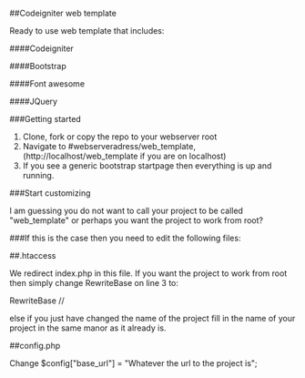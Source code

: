 ##Codeigniter web template

Ready to use web template that includes:

####Codeigniter

####Bootstrap

####Font awesome

####JQuery


###Getting started

1. Clone, fork or copy the repo to your webserver root
2. Navigate to #webserveradress/web_template, (http://localhost/web_template if you are on localhost)
3. If you see a generic bootstrap startpage then everything is up and running. 


###Start customizing

I am guessing you do not want to call your project to be called "web_template" or perhaps you want the project to work from root?

###If this is the case then you need to edit the following files:

##.htaccess

  We redirect index.php in this file. If you want the project to work from root then simply change RewriteBase on line 3
  to: 
  
  RewriteBase //  
  
  else if you just have changed the name of the project fill in the name of your project in the same manor as it already is.
  
##config.php

  Change $config["base_url"] = "Whatever the url to the project is";





